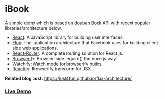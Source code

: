 iBook
========

A simple demo which is based on [douban Book API](http://developers.douban.com/wiki/?title=book_v2) with recent popular libraries/architecture below.

* [React](https://facebook.github.io/react/): A JavaScript library for building user interfaces.
* [Flux](https://facebook.github.io/flux/): The application architecture that Facebook uses for building client-side web applications.
* [React-Router](https://github.com/rackt/react-router): A complete routing solution for React.js.
* [Browserify](http://browserify.org/): Browser-side require() the node.js way.
* [Watchify](https://github.com/substack/watchify): Watch mode for browserify builds.
* [Reactify](https://github.com/andreypopp/reactify): Browserify transform for JSX.

**Related blog post:** https://just4fun.github.io/flux-architecture/

### [Live Demo](https://just4fun.github.io/practice/)
